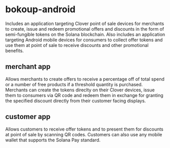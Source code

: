 # bokoup-android

Includes an application targeting Clover point of sale devices for merchants to create, issue and redeem promotional offers and discounts in the form of semi-fungible tokens on the Solana blockchain. Also includes an application targeting Android mobile devices for consumers to collect offer tokens and use them at point of sale to receive discounts and other promotional benefits.

## merchant app
Allows merchants to create offers to receive a percentage off of total spend or a number of free products if a threshold quantity is purchased. Merchants can create the tokens direclty on their Clover devices, issue them to consumers via QR code and redeem them in exchange for granting the specified discount directly from their customer facing displays.

## customer app
Allows customers to receive offer tokens and to present them for discounts at point of sale by scanning QR codes. Customers can also use any mobile wallet that supports the Solana Pay standard.